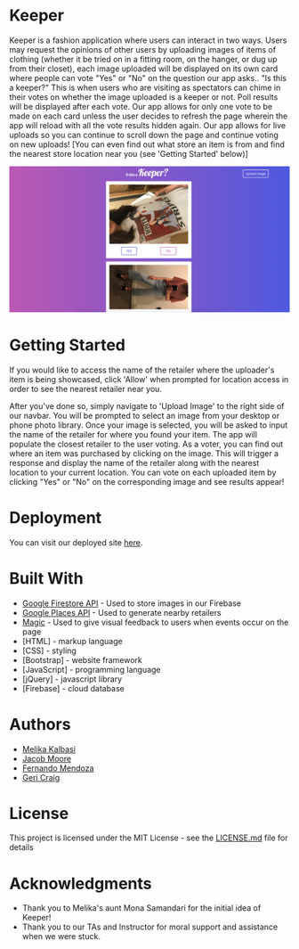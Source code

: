 # Keeper

Keeper is a fashion application where users can interact in two ways. Users may request the opinions of other users by uploading images of items of clothing (whether it be tried on in a fitting room, on the hanger, or dug up from their closet), each image uploaded will be displayed on its own card where people can vote "Yes" or "No" on the question our app asks.. "Is this a keeper?" This is when users who are visiting as spectators can chime in their votes on whether the image uploaded is a keeper or not. Poll results will be displayed after each vote. Our app allows for only one vote to be made on each card unless the user decides to refresh the page wherein the app will reload with all the vote results hidden again. Our app allows for live uploads so you can continue to scroll down the page and continue voting on new uploads! [You can even find out what store an item is from and find the nearest store location near you (see 'Getting Started' below)]

![App Image Desktop](images/KeeperImage.png)

# Getting Started

If you would like to access the name of the retailer where the uploader's item is being showcased, click 'Allow' when prompted for location access in order to see the nearest retailer near you.

After you've done so, simply navigate to 'Upload Image' to the right side of our navbar. You will be prompted to select an image from your desktop or phone photo library. Once your image is selected, you will be asked to input the name of the retailer for where you found your item. The app will populate the closest retailer to the user voting. As a voter, you can find out where an item was purchased by clicking on the image. This will trigger a response and display the name of the retailer along with the nearest location to your current location. You can vote on each uploaded item by clicking "Yes" or "No" on the corresponding image and see results appear!

# Deployment

You can visit our deployed site [here](https://melikalbasi.github.io/Keeper_App/).

# Built With

* [Google Firestore API](https://cloud.google.com/firestore/docs/reference/rest/) - Used to store images in our Firebase
* [Google Places API](https://developers.google.com/places/) - Used to generate nearby retailers
* [Magic](https://www.minimamente.com/example/magic_animations/) - Used to give visual feedback to users when events occur on the page
* [HTML] - markup language
* [CSS] - styling
* [Bootstrap] - website framework
* [JavaScript] - programming language
* [jQuery] - javascript library
* [Firebase] - cloud database

# Authors

* [Melika Kalbasi](https://github.com/melikalbasi)
* [Jacob Moore](https://github.com/jrmoore117)
* [Fernando Mendoza](https://github.com/FMendoza13)
* [Geri Craig](https://github.com/gericraig)

# License

This project is licensed under the MIT License - see the [LICENSE.md](LICENSE.md) file for details

# Acknowledgments

* Thank you to Melika's aunt Mona Samandari for the initial idea of Keeper! 
* Thank you to our TAs and Instructor for moral support and assistance when we were stuck.